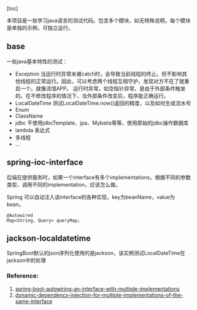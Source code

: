 [toc]

本项目是一些学习java语言的测试代码。包含多个模块，如无特殊说明，每个模块是单独的示例，可独立运行。

## base

一些java基本特性的测试：

- Exception
  当运行时异常未被catch时，会导致当前线程的终止。但不影响其他线程的正常运行。因此，可以考虑两个线程互相守护，发现对方不在了就重启一个。就像流氓APP。
  运行时异常，如空指针异常，是由于外部条件触发的。在不修改程序的情况下，当外部条件改变后，程序能正确运行。
- LocalDateTime 测试LocalDateTime.now()返回的精度，以及如何生成流水号
- Enum
- ClassName
- jdbc 不使用jdbcTemplate、jpa、Mybatis等等，使用原始的jdbc操作数据库
- lambda 表达式
- 多线程
- ...

## spring-ioc-interface

后端在提供服务时，如果一个interface有多个implementations，根据不同的参数类型，调用不同的implementation，应该怎么做。

Spring 可以自动注入该interface的各种实现，key为beanName，value为bean。

```
@Autowired
Map<String, Query> queryMap;
```

## jackson-localdatetime

SpringBoot默认的json序列化使用的是jackson，该实例测试LocalDateTime在jackson中的处理

### Reference:

1. [spring-boot-autowiring-an-interface-with-multiple-implementations](https://stackoverflow.com/questions/51766013/spring-boot-autowiring-an-interface-with-multiple-implementations)
2. [dynamic-dependency-injection-for-multiple-implementations-of-the-same-interface](https://stackoverflow.com/questions/53273923/dynamic-dependency-injection-for-multiple-implementations-of-the-same-interface)


